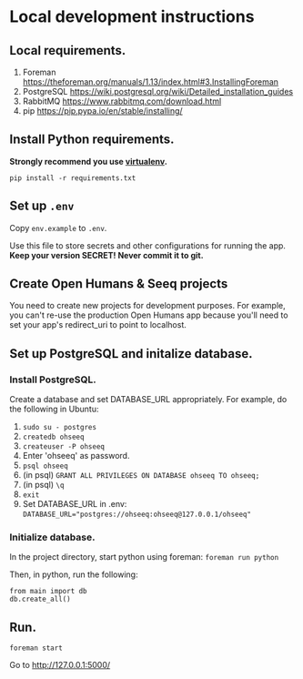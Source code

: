 # Local development instructions

## Local requirements.

1. Foreman https://theforeman.org/manuals/1.13/index.html#3.InstallingForeman
2. PostgreSQL https://wiki.postgresql.org/wiki/Detailed_installation_guides
3. RabbitMQ https://www.rabbitmq.com/download.html
4. pip https://pip.pypa.io/en/stable/installing/

## Install Python requirements.

**Strongly recommend you use [virtualenv](https://virtualenv.pypa.io/en/stable/).**

`pip install -r requirements.txt`

## Set up `.env`

Copy `env.example` to `.env`.

Use this file to store secrets and other configurations for running the app.<br>
**Keep your version SECRET! Never commit it to git.</b>**

## Create Open Humans & Seeq projects

You need to create new projects for development purposes. For example, you can't re-use the production Open Humans app because you'll need to set your app's redirect_uri to point to localhost.

## Set up PostgreSQL and initalize database.

### Install PostgreSQL.

Create a database and set DATABASE_URL appropriately. For example, do the following in Ubuntu:
1. `sudo su - postgres`
2. `createdb ohseeq`
3. `createuser -P ohseeq`
4. Enter 'ohseeq' as password.
5. `psql ohseeq`
6. (in psql) `GRANT ALL PRIVILEGES ON DATABASE ohseeq TO ohseeq;`
7. (in psql) `\q`
8. `exit`
9. Set DATABASE_URL in .env: `DATABASE_URL="postgres://ohseeq:ohseeq@127.0.0.1/ohseeq"`

### Initialize database.

In the project directory, start python using foreman: `foreman run python`

Then, in python, run the following:
```
from main import db
db.create_all()
```

## Run.

`foreman start`

Go to http://127.0.0.1:5000/
